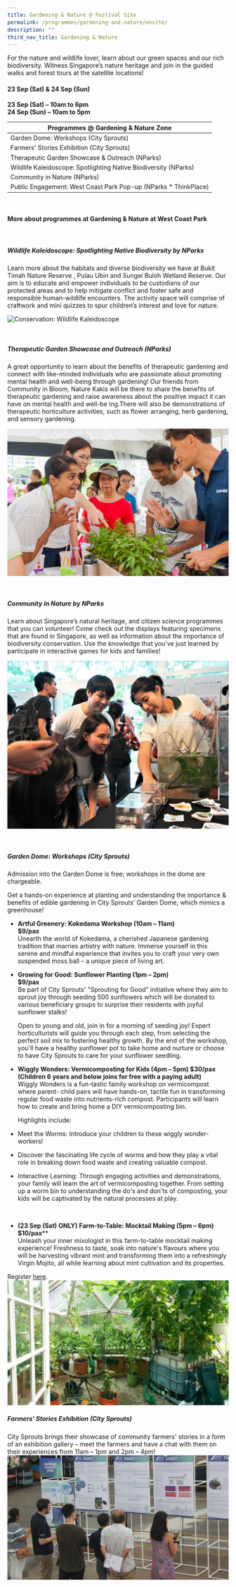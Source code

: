 ```yaml
---
title: Gardening & Nature @ Festival Site
permalink: /programmes/gardening-and-nature/onsite/
description: ""
third_nav_title: Gardening & Nature
---
```

For the nature and wildlife lover, learn about our green spaces and our rich biodiversity. Witness Singapore’s nature heritage and join in the guided walks and forest tours at the satellite locations! 

#### 23 Sep (Sat) &amp; 24 Sep (Sun)
**23 Sep (Sat) – 10am to 6pm**  
**24 Sep (Sun) – 10am to 5pm**


| Programmes @ Gardening &amp; Nature Zone | 
| -------- |
| Garden Dome: Workshops (City Sprouts) |
| Farmers' Stories Exhibition (City Sprouts)|
| Therapeutic Garden Showcase &amp; Outreach (NParks) |
| Wildlife Kaleidoscope: Spotlighting Native Biodiversity (NParks) |
| Community in Nature (NParks)
| Public Engagement: West Coast Park Pop-up (NParks * ThinkPlace) |


<br>

#### More about programmes at Gardening &amp; Nature at West Coast Park

<br>

##### **Wildlife Kaleidoscope: Spotlighting Native Biodiversity by NParks**  
Learn more about the habitats and diverse biodiversity we have at Bukit Timah Nature Reserve , Pulau Ubin and Sungei Buloh Wetland Reserve. Our aim is to educate and empower individuals to be custodians of our protected areas and to help mitigate conflict and foster safe and responsible human-wildlife encounters. The activity space will comprise of craftwork and mini quizzes to spur children’s interest and love for nature.

![Conservation: Wildlife Kaleidoscope](/images/nature%201.jpg)

<br>

##### **Therapeutic Garden Showcase and Outreach (NParks)**  
A great opportunity to learn about the benefits of therapeutic gardening and connect with like-minded individuals who are passionate about promoting mental health and well-being through gardening! Our friends from Community in Bloom, Nature Kakis will be there to share the benefits of therapeutic gardening and raise awareness about the positive impact it can have on mental health and well-be ing.There will also be demonstrations of therapeutic horticulture activities, such as flower arranging, herb gardening, and sensory gardening.

![Community Gardening](/images/community%20gardening.jpg)

<br>

##### **Community in Nature by NParks**  
Learn about Singapore’s natural heritage, and citizen science programmes that you can volunteer! Come check out the displays featuring specimens that are found in Singapore, as well as information about the importance of biodiversity conservation. Use the knowledge that you've just learned by participate in interactive games for kids and families!

![National Biodiversity Centre - Community in Nature](/images/nature%20-%20wildlife%20kaleidoscope%20(biodiversity).JPG)

<br>

##### **Garden Dome: Workshops (City Sprouts)**  
Admission into the Garden Dome is free; workshops in the dome are chargeable.

Get a hands-on experience at planting and understanding the importance &amp; benefits of edible gardening in City Sprouts’ Garden Dome, which mimics a greenhouse!

* **Artful Greenery: Kokedama Workshop (10am – 11am)  
$9/pax**  
Unearth the world of Kokedama, a cherished Japanese gardening tradition that marries artistry with nature. Immerse yourself in this serene and mindful experience that invites you to craft your very own suspended moss ball – a unique piece of living art.

* **Growing for Good: Sunflower Planting (1pm – 2pm)  
$9/pax**
<br>Be part of City Sprouts' "Sprouting for Good” initiative where they aim to sprout joy through seeding 500 sunflowers which will be donated to various beneficiary groups to surprise their residents with joyful sunflower stalks!

	Open to young and old, join in for a morning of seeding joy! Expert horticulturists will guide you through each step, from selecting the perfect soil mix to fostering healthy growth. By the end of the workshop, you'll have a healthy sunflower pot to take home and nurture or choose to have City Sprouts to care for your sunflower seedling.

* **Wiggly Wonders: Vermicomposting for Kids (4pm – 5pm) $30/pax (Children 6 years and below joins for free with a paying adult)** 
<br>Wiggly Wonders is a fun-tastic family workshop on vermicompost where parent- child pairs will have hands-on, tactile fun in transforming regular food waste into nutrients-rich compost. Participants will learn how to create and bring home a DIY vermicomposting bin.

	Highlights include:

*   Meet the Worms: Introduce your children to these wiggly wonder-workers!
    
*    Discover the fascinating life cycle of worms and how they play a vital role in breaking down food waste and creating valuable compost.
    
*   Interactive Learning: Through engaging activities and demonstrations, your family will learn the art of vermicomposting together. From setting up a worm bin to understanding the do's and don'ts of composting, your kids will be captivated by the natural processes at play.
<br>

* **(23 Sep (Sat) ONLY) Farm-to-Table: Mocktail Making (5pm – 6pm)  
$10/pax****
<br>Unleash your inner mixologist in this farm-to-table mocktail making experience! Freshness to taste, soak into nature's flavours where you will be harvesting vibrant mint and transforming them into a refreshingly Virgin Mojito, all while learning about mint cultivation and its properties.

Register [here](https://citysprouts.com.sg/products/parks-festival-2023-west-coast).
![](/images/city%20sprouts%20dome%202.png)


##### **Farmers' Stories Exhibition (City Sprouts)** 
City Sprouts brings their showcase of community farmers' stories in a form of an exhibition gallery – meet the farmers and have a chat with them on their experiences from 11am – 1pm and 2pm – 4pm!
![](/images/city%20sprouts%20farmers'%20exhibition.png)